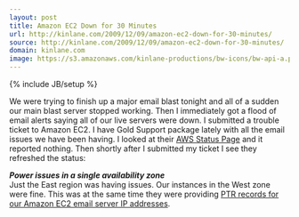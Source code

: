```yaml
---
layout: post
title: Amazon EC2 Down for 30 Minutes
url: http://kinlane.com/2009/12/09/amazon-ec2-down-for-30-minutes/
source: http://kinlane.com/2009/12/09/amazon-ec2-down-for-30-minutes/
domain: kinlane.com
image: https://s3.amazonaws.com/kinlane-productions/bw-icons/bw-api-a.png
---
```

{% include JB/setup %}<p>
     We were trying to finish up a major email blast tonight and all of a sudden our main blast server stopped working. Then I immediately got a flood of email alerts saying all of our live servers were down. I submitted a trouble ticket to Amazon EC2. I have Gold Support package lately with all the email issues we have been having. I looked at their <a href="http://status.aws.amazon.com/">AWS Status Page</a> and it reported nothing. Then shortly after I submitted my ticket I see they refreshed the status:
</p>

<div>
     <em><strong>Power issues in a single availability zone</strong></em>
</div>

<div>
     Just the East region was having issues. Our instances in the West zone were fine. This was at the same time they were providing <a href="http://www.kinlane.com/?p=1053">PTR records for our Amazon EC2 email server IP addresses</a>.
</div>